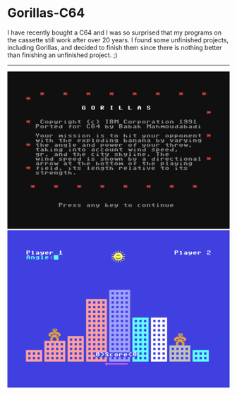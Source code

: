 # Gorillas-C64

I have recently bought a C64 and I was so surprised that my programs on the cassette still work after over 20 years. I found some unfinished projects, including Gorillas, and decided to finish them since there is nothing better than finishing an unfinished project. ;)
***
 
![gorillas-intro](screenshot01.png)
<br>
![gorillas-ingame](screenshot02.png)
